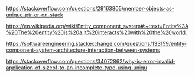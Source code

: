 https://stackoverflow.com/questions/29163805/member-objects-as-unique-ptr-or-on-stack

https://en.wikipedia.org/wiki/Entity_component_system#:~:text=Entity%3A%20The%20entity%20is%20a,it%20interacts%20with%20the%20world.

https://softwareengineering.stackexchange.com/questions/133159/entity-component-system-architecture-interaction-between-systems

https://stackoverflow.com/questions/34072862/why-is-error-invalid-application-of-sizeof-to-an-incomplete-type-using-uniqu